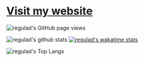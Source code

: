 # [Visit my website](https://www.regulad.xyz)

![regulad's GitHub page views](https://komarev.com/ghpvc/?username=regulad&color=blueviolet)

![regulad's github stats](https://github-readme-stats.vercel.app/api?username=regulad&show_icons=true&theme=dark)
[![regulad's wakatime stats](https://github-readme-stats.vercel.app/api/wakatime?username=regulad&layout=compact&theme=dark)](https://wakatime.com/@regulad)

![regulad's Top Langs](https://github-readme-stats.vercel.app/api/top-langs/?username=regulad&langs_count=8&layout=compact&theme=dark)

<!---->
